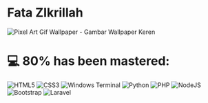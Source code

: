 # Fata ZIkrillah
![Pixel Art Gif Wallpaper - Gambar Wallpaper Keren](https://github.com/user-attachments/assets/b3a0cfbe-58cc-4624-ad11-b96c575dd503)
# 💻 80% has been mastered:
![HTML5](https://img.shields.io/badge/html5-%23E34F26.svg?style=for-the-badge&logo=html5&logoColor=white) ![CSS3](https://img.shields.io/badge/css3-%231572B6.svg?style=for-the-badge&logo=css3&logoColor=white) ![Windows Terminal](https://img.shields.io/badge/Windows%20Terminal-%234D4D4D.svg?style=for-the-badge&logo=windows-terminal&logoColor=white) ![Python](https://img.shields.io/badge/python-3670A0?style=for-the-badge&logo=python&logoColor=ffdd54) ![PHP](https://img.shields.io/badge/php-%23777BB4.svg?style=for-the-badge&logo=php&logoColor=white) ![NodeJS](https://img.shields.io/badge/node.js-6DA55F?style=for-the-badge&logo=node.js&logoColor=white) ![Bootstrap](https://img.shields.io/badge/bootstrap-%238511FA.svg?style=for-the-badge&logo=bootstrap&logoColor=white) ![Laravel](https://img.shields.io/badge/laravel-%23FF2D20.svg?style=for-the-badge&logo=laravel&logoColor=white)

<!--
# 📊 GitHub Stats:
![](https://github-readme-stats.vercel.app/api?username=Fatz-Dev&theme=dark&hide_border=true&include_all_commits=true&count_private=true)<br/>
![](https://github-readme-streak-stats.herokuapp.com/?user=Fatz-Dev&theme=dark&hide_border=true)<br/>
![](https://github-readme-stats.vercel.app/api/top-langs/?username=Fatz-Dev&theme=dark&hide_border=true&include_all_commits=true&count_private=true&layout=compact)

---
[![](https://visitcount.itsvg.in/api?id=Fatz-Dev&icon=0&color=0)](https://visitcount.itsvg.in)

<!-- Proudly created with GPRM ( https://gprm.itsvg.in ) -->

<!--  -->
